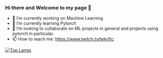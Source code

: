 ### Hi there and Welcome to my page 👋

 * 🔭 I’m currently working on Machine Learning
 * 🌱 I’m currently learning Pytorch
 * 👯 I’m looking to collaborate on ML projects in general and projects using pytorch in particular.
 * 📫 How to reach me: https://www.twitch.tv/tekrific
 
 [![Top Langs](https://github-readme-stats.vercel.app/api/top-langs/?username=Tekrific)](https://github.com/anuraghazra/github-readme-stats)
